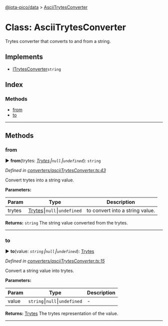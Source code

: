 [@iota-pico/data](../README.md) > [AsciiTrytesConverter](../classes/asciitrytesconverter.md)



# Class: AsciiTrytesConverter


Trytes converter that converts to and from a string.

## Implements

* [ITrytesConverter](../interfaces/itrytesconverter.md)`string`

## Index

### Methods

* [from](asciitrytesconverter.md#from)
* [to](asciitrytesconverter.md#to)



---
## Methods
<a id="from"></a>

###  from

► **from**(trytes: *[Trytes](trytes.md)⎮`null`⎮`undefined`*): `string`



*Defined in [converters/asciiTrytesConverter.ts:43](https://github.com/iotaeco/iota-pico-data/blob/1eb2924/src/converters/asciiTrytesConverter.ts#L43)*



Convert trytes into a string value.


**Parameters:**

| Param | Type | Description |
| ------ | ------ | ------ |
| trytes | [Trytes](trytes.md)⎮`null`⎮`undefined`   |  to convert into a string value. |





**Returns:** `string`
The string value converted from the trytes.






___

<a id="to"></a>

###  to

► **to**(value: *`string`⎮`null`⎮`undefined`*): [Trytes](trytes.md)



*Defined in [converters/asciiTrytesConverter.ts:15](https://github.com/iotaeco/iota-pico-data/blob/1eb2924/src/converters/asciiTrytesConverter.ts#L15)*



Convert a string value into trytes.


**Parameters:**

| Param | Type | Description |
| ------ | ------ | ------ |
| value | `string`⎮`null`⎮`undefined`   |  - |





**Returns:** [Trytes](trytes.md)
The trytes representation of the value.






___


